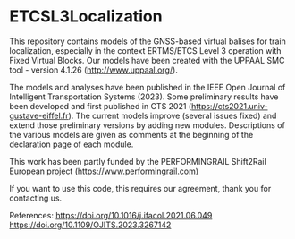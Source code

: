 # ETCSL3Localization

This repository contains models of the GNSS-based virtual balises for train localization, especially in the context ERTMS/ETCS Level 3 operation with Fixed Virtual Blocks. Our models have been created with the UPPAAL SMC tool - version 4.1.26 (http://www.uppaal.org/).

The models and analyses have been published in the IEEE Open Journal of Intelligent Transportation Systems (2023). Some preliminary results have been developed and first published in CTS 2021 (https://cts2021.univ-gustave-eiffel.fr). The current models improve (several issues fixed) and extend those preliminary versions by adding new modules. Descriptions of the various models are given as comments at the beginning of the declaration page of each module.

This work has been partly funded by the PERFORMINGRAIL Shift2Rail European project (https://www.performingrail.com)

If you want to use this code, this requires our agreement, thank you for contacting us.

References:
https://doi.org/10.1016/j.ifacol.2021.06.049
https://doi.org/10.1109/OJITS.2023.3267142


